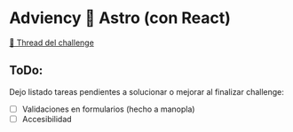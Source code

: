 # Adviency 🤝 Astro (con React)

[🧵 Thread del challenge](https://twitter.com/goncy/status/1730572226565386677)

## ToDo:

Dejo listado tareas pendientes a solucionar o mejorar al finalizar challenge:

- [ ] Validaciones en formularios (hecho a manopla)
- [ ] Accesibilidad
